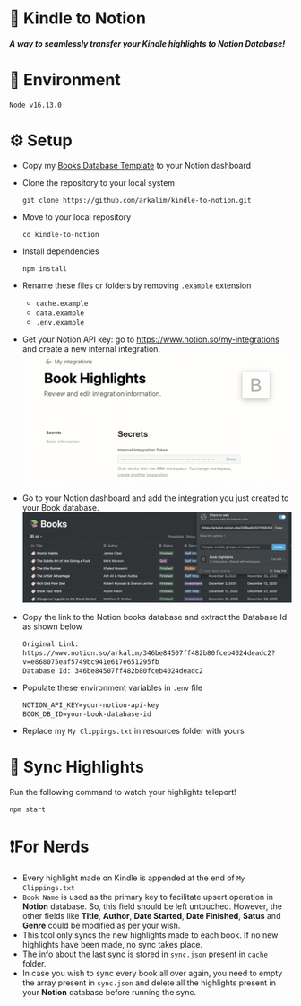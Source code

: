 # 🚀 Kindle to Notion 
##### A way to seamlessly transfer your Kindle highlights to Notion Database!

# 🤖 Environment
```
Node v16.13.0
```

# ⚙️ Setup
- Copy my [Books Database Template](https://arkalim.notion.site/346be84507ff482b80fceb4024deadc2?v=e868075eaf5749bc941e617e651295fb) to your Notion dashboard 
- Clone the repository to your local system 
  ``` 
  git clone https://github.com/arkalim/kindle-to-notion.git
  ```
-  Move to your local repository
   ``` 
   cd kindle-to-notion
   ```
-  Install dependencies
   ``` 
   npm install
   ```
- Rename these files or folders by removing ```.example``` extension
  - ```cache.example```
  - ```data.example```
  - ```.env.example```

- Get your Notion API key: go to https://www.notion.so/my-integrations and create a new internal integration.
![](/resources/images/book-highlights-integration.png)
- Go to your Notion dashboard and add the integration you just created to your Book database.
![](/resources/images/adding-integration-to-database.png)
- Copy the link to the Notion books database and extract the Database Id as shown below
  ```
  Original Link: https://www.notion.so/arkalim/346be84507ff482b80fceb4024deadc2?v=e868075eaf5749bc941e617e651295fb
  Database Id: 346be84507ff482b80fceb4024deadc2
  ```
- Populate these environment variables in ```.env``` file
  ```
  NOTION_API_KEY=your-notion-api-key
  BOOK_DB_ID=your-book-database-id
  ```
- Replace my ```My Clippings.txt``` in resources folder with yours 

# 🔁 Sync Highlights
Run the following command to watch your highlights teleport!
```
npm start
```
# ❗️For Nerds
- Every highlight made on Kindle is appended at the end of ```My Clippings.txt```
- ```Book Name``` is used as the primary key to facilitate upsert operation in **Notion** database. So, this field should be left untouched. However, the other fields like **Title**, **Author**, **Date Started**, **Date Finished**, **Satus** and **Genre** could be modified as per your wish.
- This tool only syncs the new highlights made to each book. If no new highlights have been made, no sync takes place. 
- The info about the last sync is stored in ```sync.json``` present in ```cache``` folder.
- In case you wish to sync every book all over again, you need to empty the array present in ```sync.json``` and delete all the highlights present in your **Notion** database before running the sync. 